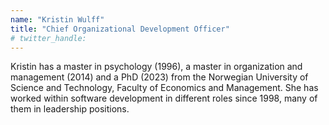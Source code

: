 ```yaml
---
name: "Kristin Wulff"
title: "Chief Organizational Development Officer"
# twitter_handle: 
---
```

Kristin has a master in psychology (1996), a master in organization and management (2014) and a PhD (2023) from the Norwegian University of Science and Technology, Faculty of Economics and Management. She has worked within software development in different roles since 1998, many of them in leadership positions.

